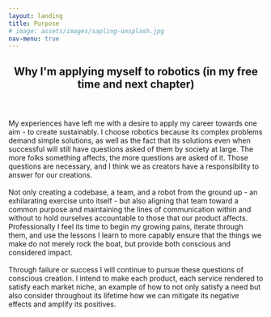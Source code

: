 ```yaml
---
layout: landing
title: Purpose
# image: assets/images/sapling-unsplash.jpg
nav-menu: true
---
```

<section id="one">
	<div class="inner">
		<header class="major">
			<h2>Why I'm applying myself to robotics (in my free time and next chapter)</h2>
		</header>
		<p>My experiences have left me with a desire to apply my career towards one aim - to create sustainably. I choose robotics because its complex problems demand simple solutions, as well as the fact that its solutions even when successful will still have questions asked of them by society at large. The more folks something affects, the more questions are asked of it. Those questions are necessary, and I think we as creators have a responsibility to answer for our creations. <br/> <br/>
		Not only creating a codebase, a team, and a robot from the ground up - an exhilarating exercise unto itself - but also aligning that team toward a common purpose and maintaining the lines of communication within and without to hold ourselves accountable to those that our product affects. Professionally I feel its time to begin my growing pains, iterate through them, and use the lessons I learn to more capably ensure that the things we make do not merely rock the boat, but provide both conscious and considered impact. <br/> <br/>
		Through failure or success I will continue to pursue these questions of conscious creation. I intend to make each product, each service rendered to satisfy each market niche, an example of how to not only satisfy a need but also consider throughout its lifetime how we can mitigate its negative effects and amplify its positives.
		</p>
	</div>
</section>
